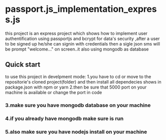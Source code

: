 # passport.js_implementation_express.js
this project is an express project which shows how to implement user authentification using
passportjs and bcrypt for data's security ,after a user to be signed up he/she can signin with 
credentials  then a sigle json sms will be prompt "welcome..." on screen..it also using mongodb as database 
## Quick start 
to use this project in develpment mode:
 1.you have to cd or move to the repositorie's cloned project(folder) and then install all dependecies shows in package.json with npm or yarn 
2.then be sure that 5000 port on your machine is available or change the port in code 
### 3.make sure you have mongodb database on your machine 
### 4.if you already have mongodb make sure is run 
### 5.also make sure you have nodejs install on your machine
